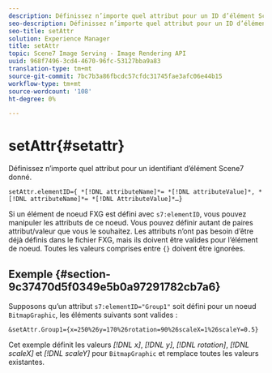 ```yaml
---
description: Définissez n’importe quel attribut pour un ID d’élément Scene7 donné.
seo-description: Définissez n’importe quel attribut pour un ID d’élément Scene7 donné.
seo-title: setAttr
solution: Experience Manager
title: setAttr
topic: Scene7 Image Serving - Image Rendering API
uuid: 968f7496-3cd4-4670-96fc-53127bba9a83
translation-type: tm+mt
source-git-commit: 7bc7b3a86fbcdc57cfdc31745fae3afc06e44b15
workflow-type: tm+mt
source-wordcount: '108'
ht-degree: 0%

---
```



# setAttr{#setattr}

Définissez n’importe quel attribut pour un identifiant d’élément Scene7 donné.

`setAttr.elementID={ *[!DNL attributeName]*= *[!DNL attributeValue]*, *[!DNL attributeName]*= *[!DNL AttributeValue]*…}`

Si un élément de noeud FXG est défini avec `s7:elementID`, vous pouvez manipuler les attributs de ce noeud. Vous pouvez définir autant de paires attribut/valeur que vous le souhaitez. Les attributs n’ont pas besoin d’être déjà définis dans le fichier FXG, mais ils doivent être valides pour l’élément de noeud. Toutes les valeurs comprises entre `{}` doivent être ignorées.

## Exemple {#section-9c37470d5f0349e5b0a97291782cb7a6}

Supposons qu’un attribut `s7:elementID="Group1"` soit défini pour un noeud `BitmapGraphic`, les éléments suivants sont valides :

`&setAttr.Group1={x=250%26y=170%26rotation=90%26scaleX=1%26scaleY=0.5}`

Cet exemple définit les valeurs *[!DNL x]*, *[!DNL y]*, *[!DNL rotation]*, *[!DNL scaleX]* et *[!DNL scaleY]* pour `BitmapGraphic` et remplace toutes les valeurs existantes.

